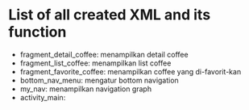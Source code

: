 # List of all created XML and its function
-	fragment_detail_coffee: menampilkan detail coffee
-	fragment_list_coffee: menampilkan list coffee
-	fragment_favorite_coffee: menampilkan coffee yang di-favorit-kan
-	bottom_nav_menu: mengatur bottom navigation
-	my_nav: menampilkan navigation graph
-	activity_main: 
